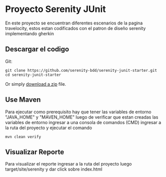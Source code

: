 # Proyecto Serenity JUnit 

En este proyecto se encuentran diferentes escenarios de la pagina travelocity, estos estan codificados con el patron de diseño serenity implementando  gherkin 

## Descargar el codigo 

Git:

    git clone https://github.com/serenity-bdd/serenity-junit-starter.git
    cd serenity-junit-starter


Or simply [download a zip](https://github.com/serenity-bdd/serenity-junit-starter/archive/master.zip) file.

## Use Maven

Para ejecutar como prerequisito hay que tener las variables de entorno "JAVA_HOME" y "MAVEN_HOME" luego de verificar que estan creadas las variables de entorno ingresar a una consola de comandos (CMD) ingresar a la ruta del proyecto y ejecutar el comando

    mvn clean verify


## Visualizar Reporte
Para visualizar el reporte ingresar a la ruta del proyecto luego target/site/serenity y dar click sobre index.html


